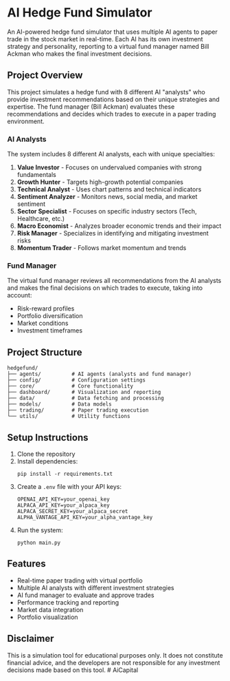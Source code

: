 # AI Hedge Fund Simulator

An AI-powered hedge fund simulator that uses multiple AI agents to paper trade in the stock market in real-time. Each AI has its own investment strategy and personality, reporting to a virtual fund manager named Bill Ackman who makes the final investment decisions.

## Project Overview

This project simulates a hedge fund with 8 different AI "analysts" who provide investment recommendations based on their unique strategies and expertise. The fund manager (Bill Ackman) evaluates these recommendations and decides which trades to execute in a paper trading environment.

### AI Analysts

The system includes 8 different AI analysts, each with unique specialties:
1. **Value Investor** - Focuses on undervalued companies with strong fundamentals
2. **Growth Hunter** - Targets high-growth potential companies
3. **Technical Analyst** - Uses chart patterns and technical indicators
4. **Sentiment Analyzer** - Monitors news, social media, and market sentiment
5. **Sector Specialist** - Focuses on specific industry sectors (Tech, Healthcare, etc.)
6. **Macro Economist** - Analyzes broader economic trends and their impact
7. **Risk Manager** - Specializes in identifying and mitigating investment risks
8. **Momentum Trader** - Follows market momentum and trends

### Fund Manager

The virtual fund manager reviews all recommendations from the AI analysts and makes the final decisions on which trades to execute, taking into account:
- Risk-reward profiles
- Portfolio diversification
- Market conditions
- Investment timeframes

## Project Structure

```
hedgefund/
├── agents/          # AI agents (analysts and fund manager)
├── config/          # Configuration settings
├── core/            # Core functionality
├── dashboard/       # Visualization and reporting
├── data/            # Data fetching and processing
├── models/          # Data models
├── trading/         # Paper trading execution
└── utils/           # Utility functions
```

## Setup Instructions

1. Clone the repository
2. Install dependencies:
   ```
   pip install -r requirements.txt
   ```
3. Create a `.env` file with your API keys:
   ```
   OPENAI_API_KEY=your_openai_key
   ALPACA_API_KEY=your_alpaca_key
   ALPACA_SECRET_KEY=your_alpaca_secret
   ALPHA_VANTAGE_API_KEY=your_alpha_vantage_key
   ```
4. Run the system:
   ```
   python main.py
   ```

## Features

- Real-time paper trading with virtual portfolio
- Multiple AI analysts with different investment strategies
- AI fund manager to evaluate and approve trades
- Performance tracking and reporting
- Market data integration
- Portfolio visualization

## Disclaimer

This is a simulation tool for educational purposes only. It does not constitute financial advice, and the developers are not responsible for any investment decisions made based on this tool. # AiCapital
